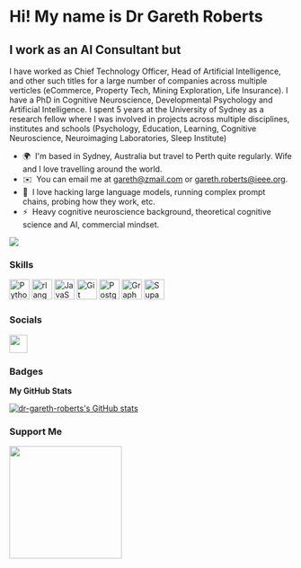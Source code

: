 Hi! My name is Dr Gareth Roberts
=========================================================================================================================================

I work as an AI Consultant but 
-------------------------

I have worked as Chief Technology Officer, Head of Artificial Intelligence, and other such titles for a large number of companies across multiple verticles (eCommerce, Property Tech, Mining Exploration, Life Insurance).
I have a PhD in Cognitive Neuroscience, Developmental Psychology and Artificial Intelligence. I spent 5 years at the University of Sydney as a research fellow where I was involved in projects across multiple disciplines, institutes and schools (Psychology, Education, Learning, Cognitive Neuroscience, Neuroimaging Laboratories, Sleep Institute)

* 🌍  I'm based in Sydney, Australia but travel to Perth quite regularly. Wife and I love travelling around the world.
* ✉️  You can email me at [gareth@zmail.com](mailto:gareth@zmail.com) or [gareth.roberts@ieee.org](mailto:gareth.roberts@ieee.org).
* 🧠  I love hacking large language models, running complex prompt chains, probing how they work, etc.
* ⚡  Heavy cognitive neuroscience background, theoretical cognitive science and AI, commercial mindset. 

<a href="https://www.twitter.com/____gareth_____" target="_blank" rel="noreferrer"><img
src="https://img.shields.io/twitter/follow/Gar3th_Roberts?logo=twitter&style=for-the-badge&color=0891b2&labelColor=1c1917"
/></a>

### Skills

<p align="left">
<a href="https://www.python.org/" target="_blank" rel="noreferrer"><img src="https://raw.githubusercontent.com/danielcranney/readme-generator/main/public/icons/skills/python-colored.svg" width="36" height="36" alt="Python" /></a>
<a href="https://www.r-project.org/" target="_blank" rel="noreferrer"><img src="https://raw.githubusercontent.com/danielcranney/readme-generator/main/public/icons/skills/rlang-colored.svg" width="36" height="36" alt="rlang" /></a>
<a href="https://developer.mozilla.org/en-US/docs/Web/JavaScript" target="_blank" rel="noreferrer"><img src="https://raw.githubusercontent.com/danielcranney/readme-generator/main/public/icons/skills/javascript-colored.svg" width="36" height="36" alt="JavaScript" /></a>
<a href="https://git-scm.com/" target="_blank" rel="noreferrer"><img src="https://raw.githubusercontent.com/danielcranney/readme-generator/main/public/icons/skills/git-colored.svg" width="36" height="36" alt="Git" /></a>
<a href="https://www.postgresql.org/" target="_blank" rel="noreferrer"><img src="https://raw.githubusercontent.com/danielcranney/readme-generator/main/public/icons/skills/postgresql-colored.svg" width="36" height="36" alt="PostgreSQL" /></a>
<a href="https://graphql.org/" target="_blank" rel="noreferrer"><img src="https://raw.githubusercontent.com/danielcranney/readme-generator/main/public/icons/skills/graphql-colored.svg" width="36" height="36" alt="GraphQL" /></a>
<a href="https://supabase.io/" target="_blank" rel="noreferrer"><img src="https://raw.githubusercontent.com/danielcranney/readme-generator/main/public/icons/skills/supabase-colored.svg" width="36" height="36" alt="Supabase" /></a>
</p>


### Socials

<a href="https://www.twitter.com/Gar3th_Roberts" target="_blank" rel="noreferrer"><img src="https://raw.githubusercontent.com/danielcranney/readme-generator/main/public/icons/socials/twitter.svg" width="32" height="32" /></a></p>

### Badges

<b>My GitHub Stats</b>

<a href="http://www.github.com/dr-gareth-roberts"><img src="https://github-readme-stats.vercel.app/api?username=dr-gareth-roberts&show_icons=true&hide=&count_private=true&title_color=0891b2&text_color=ffffff&icon_color=0891b2&bg_color=1c1917&hide_border=true&show_icons=true" alt="dr-gareth-roberts's GitHub stats" /></a>

### Support Me

<a href="https://www.buymeacoffee.com/gareth"><img src="https://cdn.buymeacoffee.com/buttons/v2/default-yellow.png" width="200" /></a>
